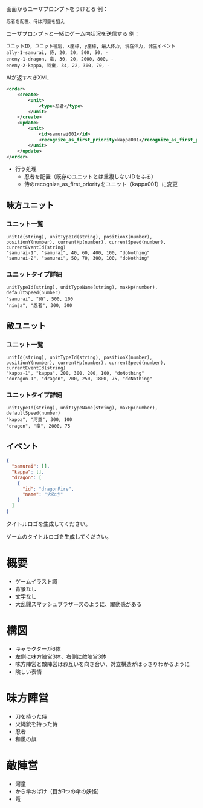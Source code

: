画面からユーザプロンプトをうけとる
例：

```
忍者を配置、侍は河童を狙え
```

ユーザプロンプトと一緒にゲーム内状況を送信する
例：

```
ユニットID, ユニット種別, x座標, y座標, 最大体力, 現在体力, 発生イベント
ally-1-samurai, 侍, 20, 20, 500, 50, -
enemy-1-dragon, 竜, 30, 20, 2000, 800, -
enemy-2-kappa, 河童, 34, 22, 300, 70, -
```

AIが返すべきXML

```xml
<order>
    <create>
        <unit>
            <type>忍者</type>
        </unit>
    </create>
    <update>
        <unit>
            <id>samurai001</id>
            <recognize_as_first_priority>kappa001</recognize_as_first_priority>
        </unit>
    </update>
</order>
```

- 行う処理
  - 忍者を配置（既存のユニットとは重複しないIDをふる）
  - 侍のrecognize_as_first_priorityをユニット（kappa001）に変更

## 味方ユニット

### ユニット一覧

```csv
unitId(string), unitTypeId(string), positionX(number), positionY(number), currentHp(number), currentSpeed(number), currentEventId(string)
"samurai-1", "samurai", 40, 60, 400, 100, "doNothing"
"samurai-2", "samurai", 50, 70, 300, 100, "doNothing"
```

### ユニットタイプ詳細

```csv
unitTypeId(string), unitTypeName(string), maxHp(number), defaultSpeed(number)
"samurai", "侍", 500, 100
"ninja", "忍者", 300, 300
```

## 敵ユニット

### ユニット一覧

```csv
unitId(string), unitTypeId(string), positionX(number), positionY(number), currentHp(number), currentSpeed(number), currentEventId(string)
"kappa-1", "kappa", 200, 300, 200, 100, "doNothing"
"doragon-1", "dragon", 200, 250, 1800, 75, "doNothing"
```

### ユニットタイプ詳細

```csv
unitTypeId(string), unitTypeName(string), maxHp(number), defaultSpeed(number)
"kappa", "河童", 300, 100
"dragon", "竜", 2000, 75
```

## イベント

```json
{
  "samurai": [],
  "kappa": [],
  "dragon": [
    {
      "id": "dragonFire",
      "name": "火吹き"
    }
  ]
}
```

タイトルロゴを生成してください。

ゲームのタイトルロゴを生成してください。

# 概要

- ゲームイラスト調
- 背景なし
- 文字なし
- 大乱闘スマッシュブラザーズのように、躍動感がある

# 構図

- キャラクターが6体
- 左側に味方陣営3体、右側に敵陣営3体
- 味方陣営と敵陣営はお互いを向き合い、対立構造がはっきりわかるように
- 険しい表情

# 味方陣営

- 刀を持った侍
- 火縄銃を持った侍
- 忍者
- 和風の旗

# 敵陣営

- 河童
- から傘おばけ（目が1つの傘の妖怪）
- 竜
